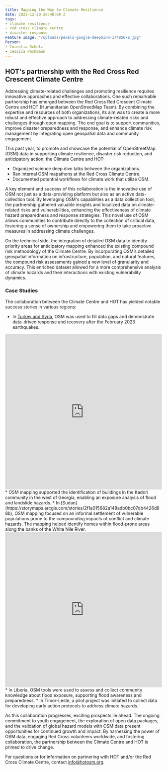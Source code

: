 ```yaml
---
title: Mapping the Way to Climate Resilience
date: 2023-12-20 20:48:00 Z
tags:
- climate resilience
- red cross climate centre
- disaster response
Feature Image: "/uploads/pexels-google-deepmind-17485678.jpg"
Person:
- Cornelia Scholz
- Jessica Pechmann
---
```


## HOT's partnership with the Red Cross Red Crescent Climate Centre

Addressing climate-related challenges and promoting resilience requires innovative approaches and effective collaborations. One such remarkable partnership has emerged between the Red Cross Red Crescent Climate Centre and HOT (Humanitarian OpenStreetMap Team). By combining the expertise and resources of both organizations, its aim was to create a more robust and effective approach to addressing climate-related risks and challenges through open mapping. The end goal is to support communities, improve disaster preparedness and response, and enhance climate risk management by integrating open geospatial data and community engagement. 

This past year, to promote and showcase the potential of OpenStreetMap (OSM) data in supporting climate resilience, disaster risk reduction, and anticipatory action, the Climate Centre and HOT:
* Organized science deep dive talks between the organizations.
* Ran internal OSM mapathons at the Red Cross Climate Centre. 
* Documented potential workflows for climate work that utilize OSM.

A key element and success of this collaboration is the innovative use of OSM not just as a data-providing platform but also as an active data-collection tool. By leveraging OSM's capabilities as a data collection tool, the partnership gathered valuable insights and localized data on climate-related risks and vulnerabilities, enhancing the effectiveness of climate hazard preparedness and response strategies. This novel use of OSM allows communities to contribute directly to the collection of critical data, fostering a sense of ownership and empowering them to take proactive measures in addressing climate challenges. 

On the technical side, the integration of detailed OSM data to identify priority areas for anticipatory mapping enhanced the existing compound risk methodology of the Climate Centre. By incorporating OSM’s detailed geospatial information on infrastructure, population, and natural features, the compound risk assessments gained a new level of granularity and accuracy. This enriched dataset allowed for a more comprehensive analysis of climate hazards and their interactions with existing vulnerability dynamics.

### Case Studies

The collaboration between the Climate Centre and HOT has yielded notable success stories in various regions:
* In [Turkey and Syria](https://arcg.is/1aueK10), OSM was used to fill data gaps and demonstrate data-driven response and recovery after the February 2023 earthquakes. 
<iframe src="https://storymaps.arcgis.com/stories/d86ffbde8db449c2bc1471fde1ba2157" width="100%" height="500px" frameborder="0" allowfullscreen allow="geolocation"></iframe>
* OSM mapping supported the identification of buildings in the Kadori community in the west of Georgia, enabling an exposure analysis of flood and landslide hazards. 
* In [Sudan](https://storymaps.arcgis.com/stories/2f1a015682a148adb0bc07db4426d88b), OSM mapping focused on an informal settlement of vulnerable populations prone to the compounding impacts of conflict and climate hazards. The mapping helped identify homes within flood-prone areas along the banks of the White Nile River. 
<iframe src="https://storymaps.arcgis.com/stories/2f1a015682a148adb0bc07db4426d88b" width="100%" height="500px" frameborder="0" allowfullscreen allow="geolocation"></iframe>
* In Liberia, OSM tools were used to assess and collect community knowledge about flood exposure, supporting flood awareness and preparedness. 
* In Timor-Leste, a pilot project was initiated to collect data for developing early action protocols to address climate hazards. 

As this collaboration progresses, exciting prospects lie ahead. The ongoing commitment to youth engagement, the exploration of open data packages, and the validation of global hazard models with OSM data present opportunities for continued growth and impact. By harnessing the power of OSM data, engaging Red Cross volunteers worldwide, and fostering collaboration, the partnership between the Climate Centre and HOT is primed to drive change. 

For questions or for information on partnering with HOT and/or the Red Cross Climate Centre, contact [info@hotosm.org](info@hotosm.org). 
